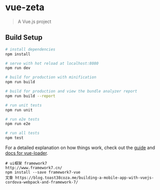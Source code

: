 # vue-zeta

> A Vue.js project

## Build Setup

``` bash
# install dependencies
npm install

# serve with hot reload at localhost:8080
npm run dev

# build for production with minification
npm run build

# build for production and view the bundle analyzer report
npm run build --report

# run unit tests
npm run unit

# run e2e tests
npm run e2e

# run all tests
npm test
```

For a detailed explanation on how things work, check out the [guide](http://vuejs-templates.github.io/webpack/) and [docs for vue-loader](http://vuejs.github.io/vue-loader).

```
# ui框架 framework7
http://www.framework7.cn/
npm install --save framework7-vue
文章 https://blog.toast38coza.me/building-a-mobile-app-with-vuejs-cordova-webpack-and-framework-7/
```